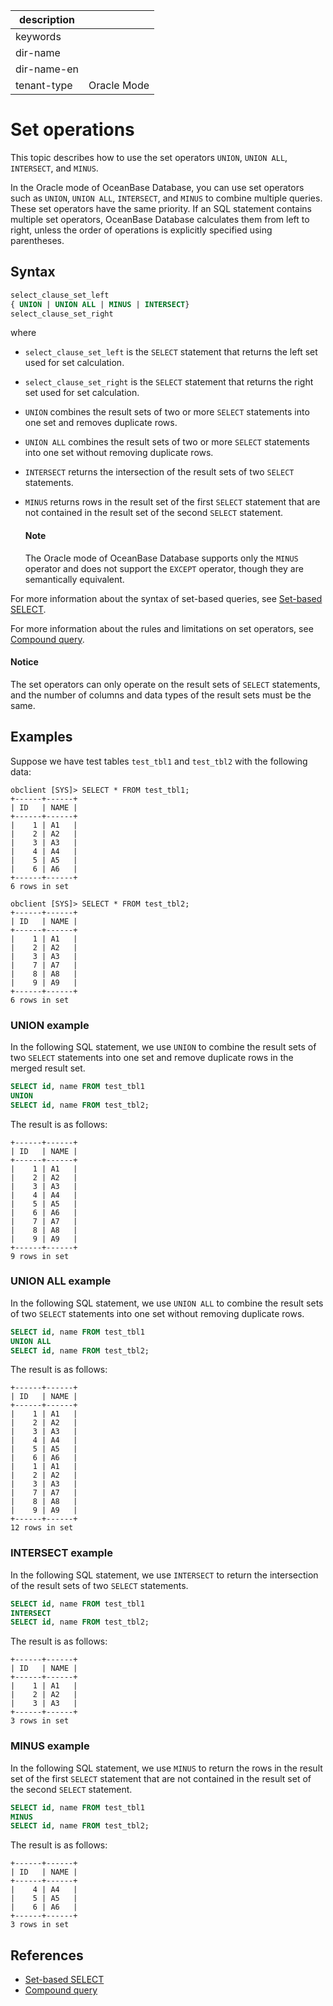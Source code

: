 |description||
|---|---|
|keywords||
|dir-name||
|dir-name-en||
|tenant-type|Oracle Mode|

# Set operations

This topic describes how to use the set operators `UNION`, `UNION ALL`, `INTERSECT`, and `MINUS`.

In the Oracle mode of OceanBase Database, you can use set operators such as `UNION`, `UNION ALL`, `INTERSECT`, and `MINUS` to combine multiple queries. These set operators have the same priority. If an SQL statement contains multiple set operators, OceanBase Database calculates them from left to right, unless the order of operations is explicitly specified using parentheses.

## Syntax

```sql
select_clause_set_left
{ UNION | UNION ALL | MINUS | INTERSECT}
select_clause_set_right
```

where

* `select_clause_set_left` is the `SELECT` statement that returns the left set used for set calculation.
* `select_clause_set_right` is the `SELECT` statement that returns the right set used for set calculation.
* `UNION` combines the result sets of two or more `SELECT` statements into one set and removes duplicate rows.
* `UNION ALL` combines the result sets of two or more `SELECT` statements into one set without removing duplicate rows.
* `INTERSECT` returns the intersection of the result sets of two `SELECT` statements.
* `MINUS` returns rows in the result set of the first `SELECT` statement that are not contained in the result set of the second `SELECT` statement.

    <main id="notice" type='explain'>
    <h4>Note</h4>
    <p>The Oracle mode of OceanBase Database supports only the <code>MINUS</code> operator and does not support the <code>EXCEPT</code> operator, though they are semantically equivalent. </p>
    </main>

For more information about the syntax of set-based queries, see [Set-based SELECT](../../../700.reference/500.sql-reference/100.sql-syntax/300.common-tenant-of-oracle-mode/900.sql-statement-of-oracle-mode/200.dml-of-oracle-mode/500.select-of-oracle-mode/200.collection-select-of-oracle-mode.md).

For more information about the rules and limitations on set operators, see [Compound query](../../../700.reference/500.sql-reference/100.sql-syntax/300.common-tenant-of-oracle-mode/800.queries-and-subqueries-of-oracle-mode/400.collection-of-oracle-mode.md).

<main id="notice" type='notice'>
<h4>Notice</h4>
<p>The set operators can only operate on the result sets of <code>SELECT</code> statements, and the number of columns and data types of the result sets must be the same. </p>
</main>

## Examples

Suppose we have test tables `test_tbl1` and `test_tbl2` with the following data:

```shell
obclient [SYS]> SELECT * FROM test_tbl1;
+------+------+
| ID   | NAME |
+------+------+
|    1 | A1   |
|    2 | A2   |
|    3 | A3   |
|    4 | A4   |
|    5 | A5   |
|    6 | A6   |
+------+------+
6 rows in set

obclient [SYS]> SELECT * FROM test_tbl2;
+------+------+
| ID   | NAME |
+------+------+
|    1 | A1   |
|    2 | A2   |
|    3 | A3   |
|    7 | A7   |
|    8 | A8   |
|    9 | A9   |
+------+------+
6 rows in set
```

### UNION example

In the following SQL statement, we use `UNION` to combine the result sets of two `SELECT` statements into one set and remove duplicate rows in the merged result set.

```sql
SELECT id, name FROM test_tbl1
UNION
SELECT id, name FROM test_tbl2;
```

The result is as follows:

```shell
+------+------+
| ID   | NAME |
+------+------+
|    1 | A1   |
|    2 | A2   |
|    3 | A3   |
|    4 | A4   |
|    5 | A5   |
|    6 | A6   |
|    7 | A7   |
|    8 | A8   |
|    9 | A9   |
+------+------+
9 rows in set
```

### UNION ALL example

In the following SQL statement, we use `UNION ALL` to combine the result sets of two `SELECT` statements into one set without removing duplicate rows.

```sql
SELECT id, name FROM test_tbl1
UNION ALL
SELECT id, name FROM test_tbl2;
```

The result is as follows:

```shell
+------+------+
| ID   | NAME |
+------+------+
|    1 | A1   |
|    2 | A2   |
|    3 | A3   |
|    4 | A4   |
|    5 | A5   |
|    6 | A6   |
|    1 | A1   |
|    2 | A2   |
|    3 | A3   |
|    7 | A7   |
|    8 | A8   |
|    9 | A9   |
+------+------+
12 rows in set
```

### INTERSECT example

In the following SQL statement, we use `INTERSECT` to return the intersection of the result sets of two `SELECT` statements.

```sql
SELECT id, name FROM test_tbl1
INTERSECT
SELECT id, name FROM test_tbl2;
```

The result is as follows:

```shell
+------+------+
| ID   | NAME |
+------+------+
|    1 | A1   |
|    2 | A2   |
|    3 | A3   |
+------+------+
3 rows in set
```

### MINUS example

In the following SQL statement, we use `MINUS` to return the rows in the result set of the first `SELECT` statement that are not contained in the result set of the second `SELECT` statement.

```sql
SELECT id, name FROM test_tbl1
MINUS
SELECT id, name FROM test_tbl2;
```

The result is as follows:

```shell
+------+------+
| ID   | NAME |
+------+------+
|    4 | A4   |
|    5 | A5   |
|    6 | A6   |
+------+------+
3 rows in set
```

## References

* [Set-based SELECT](../../../700.reference/500.sql-reference/100.sql-syntax/300.common-tenant-of-oracle-mode/900.sql-statement-of-oracle-mode/200.dml-of-oracle-mode/500.select-of-oracle-mode/200.collection-select-of-oracle-mode.md)
* [Compound query](../../../700.reference/500.sql-reference/100.sql-syntax/300.common-tenant-of-oracle-mode/800.queries-and-subqueries-of-oracle-mode/400.collection-of-oracle-mode.md)
